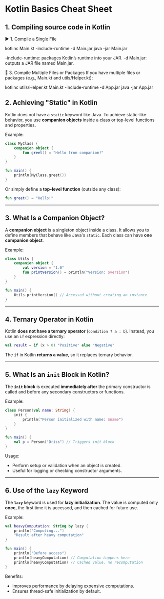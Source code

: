 # Kotlin Basics Cheat Sheet

## 1. Compiling source code in Kotlin
▶ 1. Compile a Single File

kotlinc Main.kt -include-runtime -d Main.jar
java -jar Main.jar

-include-runtime: packages Kotlin’s runtime into your JAR.
-d Main.jar: outputs a JAR file named Main.jar.

📂 3. Compile Multiple Files or Packages
If you have multiple files or packages (e.g., Main.kt and utils/Helper.kt):

kotlinc utils/Helper.kt Main.kt -include-runtime -d App.jar
java -jar App.jar

## 2. Achieving "Static" in Kotlin

Kotlin does not have a `static` keyword like Java. To achieve static-like behavior, you use **companion objects** inside a class or top-level functions and properties.

Example:

```kotlin
class MyClass {
    companion object {
        fun greet() = "Hello from companion!"
    }
}

fun main() {
    println(MyClass.greet())
}
```

Or simply define a **top-level function** (outside any class):

```kotlin
fun greet() = "Hello!"
```

---

## 3. What Is a Companion Object?

A **companion object** is a singleton object inside a class. It allows you to define members that behave like Java's `static`. Each class can have **one companion object**.

Example:

```kotlin
class Utils {
    companion object {
        val version = "1.0"
        fun printVersion() = println("Version: $version")
    }
}

fun main() {
    Utils.printVersion() // Accessed without creating an instance
}
```

---

## 4. Ternary Operator in Kotlin

Kotlin **does not have a ternary operator** (`condition ? a : b`). Instead, you use an `if` expression directly:

```kotlin
val result = if (x > 0) "Positive" else "Negative"
```

The `if` in Kotlin **returns a value**, so it replaces ternary behavior.

---

## 5. What Is an `init` Block in Kotlin?

The **`init` block** is executed **immediately after** the primary constructor is called and before any secondary constructors or functions.

Example:

```kotlin
class Person(val name: String) {
    init {
        println("Person initialized with name: $name")
    }
}

fun main() {
    val p = Person("Driss") // Triggers init block
}
```

Usage:

* Perform setup or validation when an object is created.
* Useful for logging or checking constructor arguments.

---

## 6. Use of the `lazy` Keyword

The **`lazy`** keyword is used for **lazy initialization**. The value is computed only **once**, the first time it is accessed, and then cached for future use.

Example:

```kotlin
val heavyComputation: String by lazy {
    println("Computing...")
    "Result after heavy computation"
}

fun main() {
    println("Before access")
    println(heavyComputation) // Computation happens here
    println(heavyComputation) // Cached value, no recomputation
}
```

Benefits:

* Improves performance by delaying expensive computations.
* Ensures thread-safe initialization by default.
